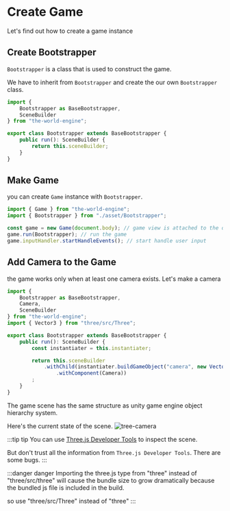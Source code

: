 # Create Game

Let's find out how to create a game instance

## Create Bootstrapper

`Bootstrapper` is a class that is used to construct the game.

We have to inherit from `Bootstrapper` and create the our own `Bootstrapper` class.

```typescript title="./src/asset/Bootstrapper.ts"
import { 
    Bootstrapper as BaseBootstrapper,
    SceneBuilder
} from "the-world-engine";

export class Bootstrapper extends BaseBootstrapper {
    public run(): SceneBuilder {
        return this.sceneBuilder;
    }
}
```

## Make Game

you can create `Game` instance with `Bootstrapper`.

```typescript title="./src/index.ts"
import { Game } from "the-world-engine";
import { Bootstrapper } from "./asset/Bootstrapper";

const game = new Game(document.body); // game view is attached to the document.body
game.run(Bootstrapper); // run the game
game.inputHandler.startHandleEvents(); // start handle user input
```

## Add Camera to the Game

the game works only when at least one camera exists. Let's make a camera

```typescript title="./src/asset/Bootstrapper.ts"
import { 
    Bootstrapper as BaseBootstrapper,
    Camera,
    SceneBuilder
} from "the-world-engine";
import { Vector3 } from "three/src/Three";

export class Bootstrapper extends BaseBootstrapper {
    public run(): SceneBuilder {
        const instantiater = this.instantiater;

        return this.sceneBuilder
            .withChild(instantiater.buildGameObject("camera", new Vector3(0, 0, 10))
                .withComponent(Camera))
        ;
    }
}
```

The game scene has the same structure as unity game engine object hierarchy system.

Here's the current state of the scene.
![tree-camera](/img/1-getting-started/2-create-game/tree-camera.png)

:::tip tip
You can use [Three.js Developer Tools](https://addons.mozilla.org/en-US/firefox/addon/three-js-developer-tools/) to inspect the scene.

But don't trust all the information from `Three.js Developer Tools`. There are some bugs.
:::

:::danger danger
Importing the three.js type from "three" instead of "three/src/three" will cause the bundle size to grow dramatically
because the bundled js file is included in the build.

so use "three/src/Three" instead of "three"
:::
